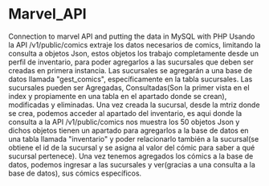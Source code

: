 # Marvel_API
Connection to marvel API and putting the data in MySQL with PHP
Usando la API /v1/public/comics extraje los datos necesarios de comics, limitando la consulta a objetos Json, estos objetos los trabajo completamente
desde un perfil de inventario, para poder agregarlos a las sucursales que deben ser creadas en primera instancia.
Las sucursales se agregarán a una base de datos llamada "gest_comics", específicamente en la tabla sucursales.
Las sucursales pueden ser Agregadas, Consultadas(Son la primer vista en el index y propiamente en una tabla en el apartado donde se crean), modificadas y eliminadas.
Una vez creada la sucursal, desde la mtriz donde se crea, podemos acceder al apartado del inventario, es aqui donde la consulta a la API /v1/public/comics
nos muestra los 50 objetos Json y dichos objetos tienen un apartado para agregarlos a la base de datos en una tabla llamada "inventario" y 
poder relacionarlo también a la sucursal(se obtiene el id de la sucursal y se asigna al valor del cómic para saber a qué sucursal pertenece).
Una vez tenemos agregados los cómics a la base de datos, podemos ingresar a las sucursales y ver(gracias a una consulta a la base de datos), 
sus cómics específicos.
